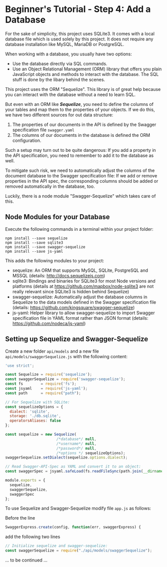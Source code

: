 # Beginner's Tutorial - Step 4: Add a Database

For the sake of simplicity, this project uses SQLite3. It comes with a local database file which is used solely by this project. It does not require any database installation like MySQL, MariaDB or PostgreSQL.

When working with a database, you usually have two options:
* Use the database directly via SQL commands.
* Use an Object Relational Management (ORM) library that offers you plain JavaScript objects and methods to interact with the database. The SQL stuff is done by the libary behind the scenes.

This project uses the ORM "Sequelize". This library is of great help because you can interact with the database without a need to learn SQL.

But even with an ORM like **_Sequelize_**, you need to define the columns of your tables and map them to the properties of your objects. If we do this, we have two different sources for out data structure:
1. The properties of our documents in the API is defined by the Swagger specification file `swagger.yaml`
1. The columns of our documents in the database is defined the ORM configuration.

Such a setup may turn out to be quite dangerous: If you add a property in the API specification, you need to remember to add it to the database as well.

To mitigate such risk, we need to automatically adjust the columns of the document database to the Swagger specification file: If we add or remove properties in the API spec, the corresponding columns should be added or removed automatically in the database, too.

Luckily, there is a node module "Swagger-Sequelize" which takes care of this.


## Node Modules for your Database

Execute the following commands in a terminal within your project folder:

```
npm install --save sequelize
npm install --save sqlite3
npm install --save swagger-sequelize
npm install --save js-yaml
```

This adds the following modules to your project:
* sequelize: An ORM that supports MySQL, SQLite, PostgreSQL and MSSQL (details: http://docs.sequelizejs.com)
* sqlite3: Bindings and binaries for SQLite3 for most Node versions and platforms (details at https://github.com/mapbox/node-sqlite3 are not really relevant since SQLite3 is hidden behind Sequelize)
* swagger-sequelize: Automatically adjust the database columns in Sequelize to the data models defined in the Swagger specification file (details: https://github.com/kingsquare/swagger-sequelize)
* js-yaml: Helper library to allow swagger-sequelize to import Swagger specification file in YAML format rather than JSON format (details: https://github.com/nodeca/js-yaml)


## Setting up Sequelize and Swagger-Sequelize

Create a new folder `api/models` and a new file `api/models/swaggerSequelize.js` with the following content:

```js
'use strict';

const Sequelize = require('sequelize');
const swaggerSequelize = require('swagger-sequelize');
const fs        = require('fs');
const jsyaml    = require('js-yaml');
const path      = require("path");

// For Sequelize with SQLite:
const sequelizeOptions = {
  dialect: 'sqlite', 
  storage: './db.sqlite', 
  operatorsAliases: false
};

const sequelize = new Sequelize(
                       /*database*/ null,
                       /*username*/ null, 
                       /*password*/ null, 
                       /*options */ sequelizeOptions);
swaggerSequelize.setDialect(sequelize.options.dialect);

// Read Swagger-API-Spec as YAML and convert it to an object:
const swaggerSpec = jsyaml.safeLoad(fs.readFileSync(path.join(__dirname, '../swagger/swagger.yaml'), 'utf8'));

module.exports = {
  sequelize,
  swaggerSequelize,
  swaggerSpec
};
```

To use Sequelize and Swagger-Sequelize modify file `app.js` as follows:

Before the line

```js
SwaggerExpress.create(config, function(err, swaggerExpress) {
```

add the following two lines

```js
// Initialize sequelize and swagger-sequelize:
const swaggerSequelize = require("./api/models/swaggerSequelize");
```

... to be continued ...

